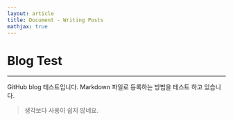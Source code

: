 ```yaml
---
layout: article
title: Document - Writing Posts
mathjax: true
---
```

# Blog Test
- - - -
GitHub blog 테스트입니다.
Markdown 파일로 등록하는 방법을 테스트 하고 있습니다.

> 생각보다 사용이 쉽지 않네요.
